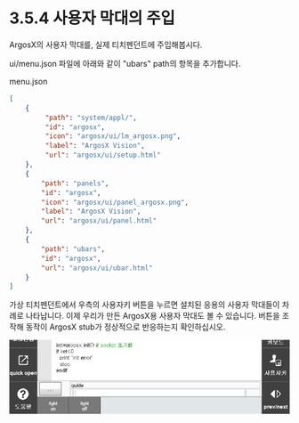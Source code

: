 # 3.5.4 사용자 막대의 주입

ArgosX의 사용자 막대를, 실제 티치펜던트에 주입해봅시다.



ui/menu.json 파일에 아래와 같이 "ubars" path의 항목을 추가합니다.



menu.json
``` json
[
    {
         "path": "system/appl/",
         "id": "argosx",
         "icon": "argosx/ui/lm_argosx.png",
         "label": "ArgosX Vision",
         "url": "argosx/ui/setup.html"
    },
    {
        "path": "panels",
        "id": "argosx",
        "icon": "argosx/ui/panel_argosx.png",
        "label": "ArgosX Vision",
        "url": "argosx/ui/panel.html"
    },
    {
        "path": "ubars",
        "id": "argosx",
        "url": "argosx/ui/ubar.html"
    }
]
```

가상 티치펜던트에서 우측의 사용자키 버튼을 누르면 설치된 응용의 사용자 막대들이 차례로 나타납니다. 이제 우리가 만든 ArgosX용 사용자 막대도 볼 수 있습니다. 버튼을 조작해 동작이 ArgosX stub가 정상적으로 반응하는지 확인하십시오.

![](../../_assets/image_62.png)


